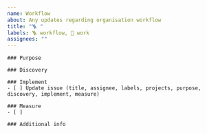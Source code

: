```yaml
---
name: Workflow
about: Any updates regarding organisation workflow
title: "🪜 "
labels: 🪜 workflow, 🛞 work
assignees: ""
---
```


```[tasklist]
### Purpose
```

```[tasklist]
### Discovery
```

```[tasklist]
### Implement
- [ ] Update issue (title, assignee, labels, projects, purpose, discovery, implement, measure)
```

```[tasklist]
### Measure
- [ ] 
```

```[tasklist]
### Additional info
```

